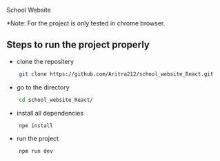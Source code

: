 School Website

*Note: For the project is only tested in chrome browser.

## Steps to run the project properly

- clone the repositery
```bash
    git clone https://github.com/Aritra212/school_website_React.git
```
- go to the directory
  
```bash
    cd school_website_React/
```
- install all dependencies

```bash
    npm install
```
- run the project

```bash
    npm run dev
```
